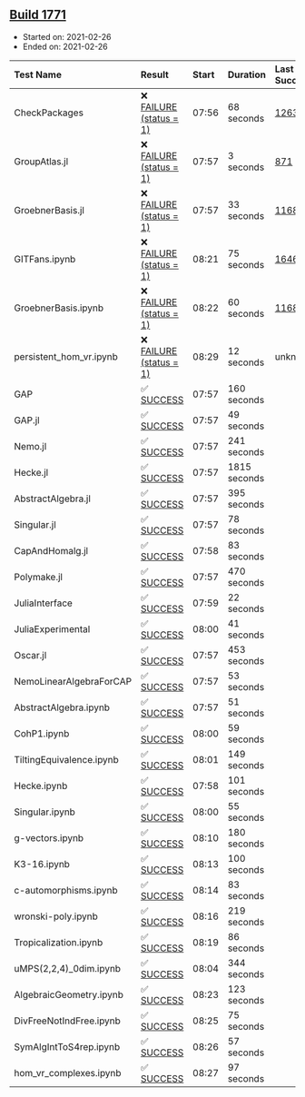 ## [Build 1771](https://oscarci.mathematik.uni-kl.de/job/oscar-stable/1771/)

* Started on: 2021-02-26
* Ended on: 2021-02-26

| Test Name    | Result | Start | Duration | Last Success | First Failure |
|:-------------|:-------|:------|:---------|:-------------|:--------------|
| CheckPackages | ❌ [FAILURE (status = 1)](https://oscarci.mathematik.uni-kl.de/job/oscar-stable/1771/artifact/logs/build-1771/CheckPackages.log) | 07:56 | 68 seconds | [1263](https://oscarci.mathematik.uni-kl.de/job/oscar-stable/1263/) | [1264](https://oscarci.mathematik.uni-kl.de/job/oscar-stable/1264/) |
| GroupAtlas.jl | ❌ [FAILURE (status = 1)](https://oscarci.mathematik.uni-kl.de/job/oscar-stable/1771/artifact/logs/build-1771/GroupAtlas.jl.log) | 07:57 | 3 seconds | [871](https://oscarci.mathematik.uni-kl.de/job/oscar-stable/871/) | [872](https://oscarci.mathematik.uni-kl.de/job/oscar-stable/872/) |
| GroebnerBasis.jl | ❌ [FAILURE (status = 1)](https://oscarci.mathematik.uni-kl.de/job/oscar-stable/1771/artifact/logs/build-1771/GroebnerBasis.jl.log) | 07:57 | 33 seconds | [1168](https://oscarci.mathematik.uni-kl.de/job/oscar-stable/1168/) | [1169](https://oscarci.mathematik.uni-kl.de/job/oscar-stable/1169/) |
| GITFans.ipynb | ❌ [FAILURE (status = 1)](https://oscarci.mathematik.uni-kl.de/job/oscar-stable/1771/artifact/logs/build-1771/GITFans.ipynb.log) | 08:21 | 75 seconds | [1646](https://oscarci.mathematik.uni-kl.de/job/oscar-stable/1646/) | [1647](https://oscarci.mathematik.uni-kl.de/job/oscar-stable/1647/) |
| GroebnerBasis.ipynb | ❌ [FAILURE (status = 1)](https://oscarci.mathematik.uni-kl.de/job/oscar-stable/1771/artifact/logs/build-1771/GroebnerBasis.ipynb.log) | 08:22 | 60 seconds | [1168](https://oscarci.mathematik.uni-kl.de/job/oscar-stable/1168/) | [1169](https://oscarci.mathematik.uni-kl.de/job/oscar-stable/1169/) |
| persistent_hom_vr.ipynb | ❌ [FAILURE (status = 1)](https://oscarci.mathematik.uni-kl.de/job/oscar-stable/1771/artifact/logs/build-1771/persistent_hom_vr.ipynb.log) | 08:29 | 12 seconds | unknown | unknown |
| GAP | ✅ [SUCCESS](https://oscarci.mathematik.uni-kl.de/job/oscar-stable/1771/artifact/logs/build-1771/GAP.log) | 07:57 | 160 seconds |  |  |
| GAP.jl | ✅ [SUCCESS](https://oscarci.mathematik.uni-kl.de/job/oscar-stable/1771/artifact/logs/build-1771/GAP.jl.log) | 07:57 | 49 seconds |  |  |
| Nemo.jl | ✅ [SUCCESS](https://oscarci.mathematik.uni-kl.de/job/oscar-stable/1771/artifact/logs/build-1771/Nemo.jl.log) | 07:57 | 241 seconds |  |  |
| Hecke.jl | ✅ [SUCCESS](https://oscarci.mathematik.uni-kl.de/job/oscar-stable/1771/artifact/logs/build-1771/Hecke.jl.log) | 07:57 | 1815 seconds |  |  |
| AbstractAlgebra.jl | ✅ [SUCCESS](https://oscarci.mathematik.uni-kl.de/job/oscar-stable/1771/artifact/logs/build-1771/AbstractAlgebra.jl.log) | 07:57 | 395 seconds |  |  |
| Singular.jl | ✅ [SUCCESS](https://oscarci.mathematik.uni-kl.de/job/oscar-stable/1771/artifact/logs/build-1771/Singular.jl.log) | 07:57 | 78 seconds |  |  |
| CapAndHomalg.jl | ✅ [SUCCESS](https://oscarci.mathematik.uni-kl.de/job/oscar-stable/1771/artifact/logs/build-1771/CapAndHomalg.jl.log) | 07:58 | 83 seconds |  |  |
| Polymake.jl | ✅ [SUCCESS](https://oscarci.mathematik.uni-kl.de/job/oscar-stable/1771/artifact/logs/build-1771/Polymake.jl.log) | 07:57 | 470 seconds |  |  |
| JuliaInterface | ✅ [SUCCESS](https://oscarci.mathematik.uni-kl.de/job/oscar-stable/1771/artifact/logs/build-1771/JuliaInterface.log) | 07:59 | 22 seconds |  |  |
| JuliaExperimental | ✅ [SUCCESS](https://oscarci.mathematik.uni-kl.de/job/oscar-stable/1771/artifact/logs/build-1771/JuliaExperimental.log) | 08:00 | 41 seconds |  |  |
| Oscar.jl | ✅ [SUCCESS](https://oscarci.mathematik.uni-kl.de/job/oscar-stable/1771/artifact/logs/build-1771/Oscar.jl.log) | 07:57 | 453 seconds |  |  |
| NemoLinearAlgebraForCAP | ✅ [SUCCESS](https://oscarci.mathematik.uni-kl.de/job/oscar-stable/1771/artifact/logs/build-1771/NemoLinearAlgebraForCAP.log) | 07:57 | 53 seconds |  |  |
| AbstractAlgebra.ipynb | ✅ [SUCCESS](https://oscarci.mathematik.uni-kl.de/job/oscar-stable/1771/artifact/logs/build-1771/AbstractAlgebra.ipynb.log) | 07:57 | 51 seconds |  |  |
| CohP1.ipynb | ✅ [SUCCESS](https://oscarci.mathematik.uni-kl.de/job/oscar-stable/1771/artifact/logs/build-1771/CohP1.ipynb.log) | 08:00 | 59 seconds |  |  |
| TiltingEquivalence.ipynb | ✅ [SUCCESS](https://oscarci.mathematik.uni-kl.de/job/oscar-stable/1771/artifact/logs/build-1771/TiltingEquivalence.ipynb.log) | 08:01 | 149 seconds |  |  |
| Hecke.ipynb | ✅ [SUCCESS](https://oscarci.mathematik.uni-kl.de/job/oscar-stable/1771/artifact/logs/build-1771/Hecke.ipynb.log) | 07:58 | 101 seconds |  |  |
| Singular.ipynb | ✅ [SUCCESS](https://oscarci.mathematik.uni-kl.de/job/oscar-stable/1771/artifact/logs/build-1771/Singular.ipynb.log) | 08:00 | 55 seconds |  |  |
| g-vectors.ipynb | ✅ [SUCCESS](https://oscarci.mathematik.uni-kl.de/job/oscar-stable/1771/artifact/logs/build-1771/g-vectors.ipynb.log) | 08:10 | 180 seconds |  |  |
| K3-16.ipynb | ✅ [SUCCESS](https://oscarci.mathematik.uni-kl.de/job/oscar-stable/1771/artifact/logs/build-1771/K3-16.ipynb.log) | 08:13 | 100 seconds |  |  |
| c-automorphisms.ipynb | ✅ [SUCCESS](https://oscarci.mathematik.uni-kl.de/job/oscar-stable/1771/artifact/logs/build-1771/c-automorphisms.ipynb.log) | 08:14 | 83 seconds |  |  |
| wronski-poly.ipynb | ✅ [SUCCESS](https://oscarci.mathematik.uni-kl.de/job/oscar-stable/1771/artifact/logs/build-1771/wronski-poly.ipynb.log) | 08:16 | 219 seconds |  |  |
| Tropicalization.ipynb | ✅ [SUCCESS](https://oscarci.mathematik.uni-kl.de/job/oscar-stable/1771/artifact/logs/build-1771/Tropicalization.ipynb.log) | 08:19 | 86 seconds |  |  |
| uMPS(2,2,4)_0dim.ipynb | ✅ [SUCCESS](https://oscarci.mathematik.uni-kl.de/job/oscar-stable/1771/artifact/logs/build-1771/uMPS-2-2-4-_0dim.ipynb.log) | 08:04 | 344 seconds |  |  |
| AlgebraicGeometry.ipynb | ✅ [SUCCESS](https://oscarci.mathematik.uni-kl.de/job/oscar-stable/1771/artifact/logs/build-1771/AlgebraicGeometry.ipynb.log) | 08:23 | 123 seconds |  |  |
| DivFreeNotIndFree.ipynb | ✅ [SUCCESS](https://oscarci.mathematik.uni-kl.de/job/oscar-stable/1771/artifact/logs/build-1771/DivFreeNotIndFree.ipynb.log) | 08:25 | 75 seconds |  |  |
| SymAlgIntToS4rep.ipynb | ✅ [SUCCESS](https://oscarci.mathematik.uni-kl.de/job/oscar-stable/1771/artifact/logs/build-1771/SymAlgIntToS4rep.ipynb.log) | 08:26 | 57 seconds |  |  |
| hom_vr_complexes.ipynb | ✅ [SUCCESS](https://oscarci.mathematik.uni-kl.de/job/oscar-stable/1771/artifact/logs/build-1771/hom_vr_complexes.ipynb.log) | 08:27 | 97 seconds |  |  |
